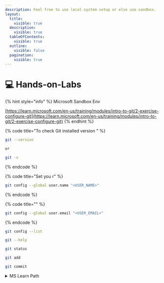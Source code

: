 ```yaml
---
description: Feel free to use local system setup or else use sandbox.
layout:
  title:
    visible: true
  description:
    visible: true
  tableOfContents:
    visible: true
  outline:
    visible: false
  pagination:
    visible: true
---
```


# 💻 Hands-on-Labs

{% hint style="info" %}
Microsoft Sandbox Env&#x20;

[https://learn.microsoft.com/en-us/training/modules/intro-to-git/2-exercise-configure-git](https://learn.microsoft.com/en-us/training/modules/intro-to-git/2-exercise-configure-git)
{% endhint %}

{% code title="To check Git installed version " %}
```bash
git --version 

or 

git -v 
```
{% endcode %}

{% code title="Set you r" %}
```bash
git config --global user.name "<USER_NAME>"
```
{% endcode %}

{% code title="" %}
```bash
git config --global user.email "<USER_EMAIL>"
```
{% endcode %}

```bash
git config --list
```

```bash
git --help 
```

```bash
git status
```

```bash
git add 
```

```bash
git commit 
```

<details>

<summary>MS Learn Path </summary>

[https://learn.microsoft.com/en-us/training/paths/intro-to-vc-git/](https://learn.microsoft.com/en-us/training/paths/intro-to-vc-git/)

</details>
